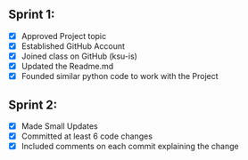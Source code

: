 ## Sprint 1:
- [x] Approved Project topic
- [x] Established GitHub Account
- [x] Joined class on GitHub (ksu-is)
- [x] Updated the Readme.md
- [x] Founded similar python code to work with the Project

## Sprint 2:
- [x] Made Small Updates 
- [x] Committed at least 6 code changes 
- [x] Included comments on each commit explaining the change
